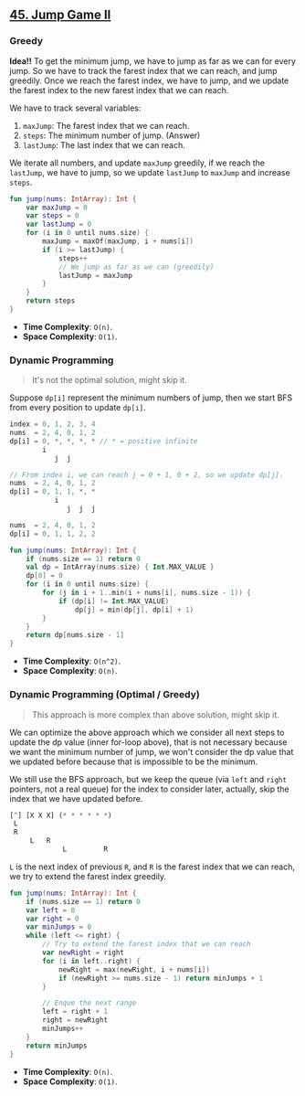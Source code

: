 ## [45. Jump Game II](https://leetcode.com/problems/jump-game-ii/)

### Greedy
**Idea!!** To get the minimum jump, we have to jump as far as we can for every jump. So we have to track the farest index that we can reach, and jump greedily. Once we reach the farest index, we have to jump, and we update the farest index to the new farest index that we can reach. 

We have to track several variables:
1. `maxJump`: The farest index that we can reach.
2. `steps`: The minimum number of jump. (Answer)
3. `lastJump`: The last index that we can reach.

We iterate all numbers, and update `maxJump` greedily, if we reach the `lastJump`, we have to jump, so we update `lastJump` to `maxJump` and increase `steps`.

```kotlin
fun jump(nums: IntArray): Int {
    var maxJump = 0
    var steps = 0
    var lastJump = 0
    for (i in 0 until nums.size) {
        maxJump = maxOf(maxJump, i + nums[i])
        if (i >= lastJump) {
            steps++
            // We jump as far as we can (greedily)
            lastJump = maxJump
        }
    }
    return steps
}
```

* **Time Complexity**: `O(n)`.
* **Space Complexity**: `O(1)`.


### Dynamic Programming
> It's not the optimal solution, might skip it.

Suppose `dp[i]` represent the minimum numbers of jump, then we start BFS from every position to update `dp[i]`.

```js
index = 0, 1, 2, 3, 4
nums  = 2, 4, 0, 1, 2
dp[i] = 0, *, *, *, * // * = positive infinite
        i
           j  j

// From index i, we can reach j = 0 + 1, 0 + 2, so we update dp[j].
nums  = 2, 4, 0, 1, 2
dp[i] = 0, 1, 1, *, *
           i
              j  j  j

nums  = 2, 4, 0, 1, 2
dp[i] = 0, 1, 1, 2, 2
```

```kotlin
fun jump(nums: IntArray): Int {
    if (nums.size == 1) return 0
    val dp = IntArray(nums.size) { Int.MAX_VALUE }
    dp[0] = 0
    for (i in 0 until nums.size) {
        for (j in i + 1..min(i + nums[i], nums.size - 1)) {
            if (dp[i] != Int.MAX_VALUE)
                dp[j] = min(dp[j], dp[i] + 1)
        }
    }
    return dp[nums.size - 1]
}
```

* **Time Complexity**: `O(n^2)`.
* **Space Complexity**: `O(n)`.

### Dynamic Programming (Optimal / Greedy)
> This approach is more complex than above solution, might skip it.

We can optimize the above approach which we consider all next steps to update the dp value (inner for-loop above), that is not necessary because we want the minimum number of jump, we won't consider the dp value that we updated before because that is impossible to be the minimum.

We still use the BFS approach, but we keep the queue (via `left` and `right` pointers, not a real queue) for the index to consider later, actually, skip the index that we have updated before.

```js
[^] [X X X] (* * * * * *)
 L
 R
     L   R
             L         R
```

`L` is the next index of previous `R`, and `R` is the farest index that we can reach, we try to extend the farest index greedily.

```kotlin
fun jump(nums: IntArray): Int {
    if (nums.size == 1) return 0
    var left = 0
    var right = 0
    var minJumps = 0
    while (left <= right) {
        // Try to extend the farest index that we can reach
        var newRight = right
        for (i in left..right) {
            newRight = max(newRight, i + nums[i])
            if (newRight >= nums.size - 1) return minJumps + 1
        }

        // Enque the next range
        left = right + 1
        right = newRight
        minJumps++
    }
    return minJumps
}
```

* **Time Complexity**: `O(n)`.
* **Space Complexity**: `O(1)`.